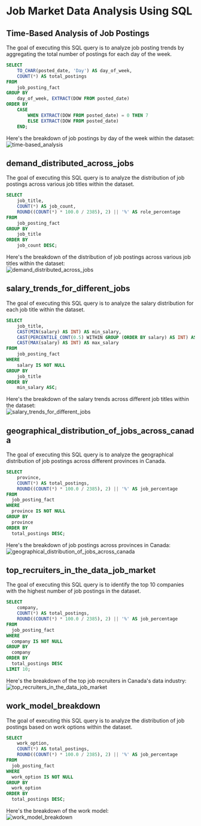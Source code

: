 # Job Market Data Analysis Using SQL

## Time-Based Analysis of Job Postings  
The goal of executing this SQL query is to analyze job posting trends by aggregating the total number of postings for each day of the week.  

```sql
SELECT 
    TO_CHAR(posted_date, 'Day') AS day_of_week, 
    COUNT(*) AS total_postings
FROM 
    job_posting_fact
GROUP BY 
    day_of_week, EXTRACT(DOW FROM posted_date)
ORDER BY 
    CASE 
        WHEN EXTRACT(DOW FROM posted_date) = 0 THEN 7 
        ELSE EXTRACT(DOW FROM posted_date)
    END;
```

Here's the breakdown of job postings by day of the week within the dataset:  
![time-based_analysis](https://github.com/user-attachments/assets/106960be-82d9-44fb-b1d9-f58a8b4d3e8c)



## demand_distributed_across_jobs 
The goal of executing this SQL query is to analyze the distribution of job postings across various job titles within the dataset.  

```sql
SELECT 
    job_title, 
    COUNT(*) AS job_count,
    ROUND((COUNT(*) * 100.0 / 2385), 2) || '%' AS role_percentage 
FROM 
    job_posting_fact
GROUP BY 
    job_title
ORDER BY 
    job_count DESC;
```

Here's the breakdown of the distribution of job postings across various job titles within the dataset:  
![demand_distributed_across_jobs](https://github.com/user-attachments/assets/0488a902-87ea-4529-ad40-a661ac549865)




## salary_trends_for_different_jobs  
The goal of executing this SQL query is to analyze the salary distribution for each job title within the dataset.  

```sql
SELECT 
    job_title, 
    CAST(MIN(salary) AS INT) AS min_salary, 
    CAST(PERCENTILE_CONT(0.5) WITHIN GROUP (ORDER BY salary) AS INT) AS median_salary,
    CAST(MAX(salary) AS INT) AS max_salary
FROM 
    job_posting_fact
WHERE 
    salary IS NOT NULL
GROUP BY 
    job_title
ORDER BY 
    min_salary ASC;
```

Here's the breakdown of the salary trends across different job titles within the dataset:    
![salary_trends_for_different_jobs](https://github.com/user-attachments/assets/392afe24-99ae-40d0-bc77-4a323720d981)











## geographical_distribution_of_jobs_across_canada
The goal of executing this SQL query is to analyze the geographical distribution of job postings across different provinces in Canada. 

```sql
SELECT 
    province,  
    COUNT(*) AS total_postings,
    ROUND((COUNT(*) * 100.0 / 2385), 2) || '%' AS job_percentage
FROM 
  job_posting_fact
WHERE 
  province IS NOT NULL
GROUP BY 
  province
ORDER BY 
  total_postings DESC;
```

Here's the breakdown of job postings across provinces in Canada:    
![geographical_distribution_of_jobs_across_canada](https://github.com/user-attachments/assets/2b856472-be1a-4126-a2b0-cee2565e3595)









## top_recruiters_in_the_data_job_market   
The goal of executing this SQL query is to identify the top 10 companies with the highest number of job postings in the dataset.  

```sql
SELECT 
    company,  
    COUNT(*) AS total_postings,
    ROUND((COUNT(*) * 100.0 / 2385), 2) || '%' AS job_percentage
FROM 
  job_posting_fact
WHERE 
  company IS NOT NULL
GROUP BY 
  company
ORDER BY 
  total_postings DESC
LIMIT 10;
```

Here's the breakdown of the top job recruiters in Canada's data industry:  
![top_recruiters_in_the_data_job_market](https://github.com/user-attachments/assets/f852f1a3-ca14-4ace-a9df-4c7defd4f498)








## work_model_breakdown  
The goal of executing this SQL query is to analyze the distribution of job postings based on work options within the dataset.   

```sql
SELECT 
    work_option,  
    COUNT(*) AS total_postings,
    ROUND((COUNT(*) * 100.0 / 2385), 2) || '%' AS job_percentage
FROM 
  job_posting_fact
WHERE 
  work_option IS NOT NULL
GROUP BY 
  work_option
ORDER BY 
  total_postings DESC;
```

Here's the breakdown of the work model:    
![work_model_breakdown](https://github.com/user-attachments/assets/4f293a0a-a9b7-43ed-b455-f5d7807f7401)


